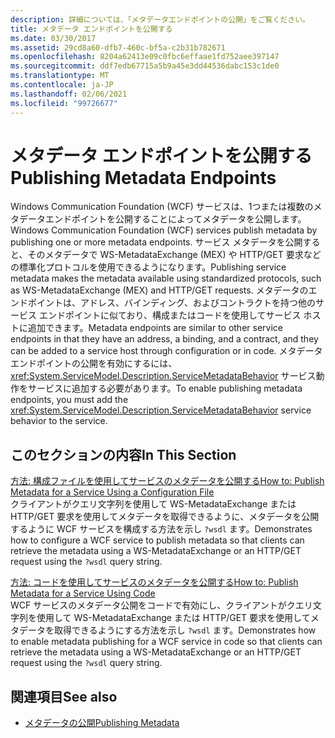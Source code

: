 ```yaml
---
description: 詳細については、「メタデータエンドポイントの公開」をご覧ください。
title: メタデータ エンドポイントを公開する
ms.date: 03/30/2017
ms.assetid: 29cd8a60-dfb7-460c-bf5a-c2b31b782671
ms.openlocfilehash: 8204a62413e09c0fbc6effaae1fd752aee397147
ms.sourcegitcommit: ddf7edb67715a5b9a45e3dd44536dabc153c1de0
ms.translationtype: MT
ms.contentlocale: ja-JP
ms.lasthandoff: 02/06/2021
ms.locfileid: "99726677"
---
```

# <a name="publishing-metadata-endpoints"></a><span data-ttu-id="e3665-103">メタデータ エンドポイントを公開する</span><span class="sxs-lookup"><span data-stu-id="e3665-103">Publishing Metadata Endpoints</span></span>

<span data-ttu-id="e3665-104">Windows Communication Foundation (WCF) サービスは、1つまたは複数のメタデータエンドポイントを公開することによってメタデータを公開します。</span><span class="sxs-lookup"><span data-stu-id="e3665-104">Windows Communication Foundation (WCF) services publish metadata by publishing one or more metadata endpoints.</span></span> <span data-ttu-id="e3665-105">サービス メタデータを公開すると、そのメタデータで WS-MetadataExchange (MEX) や HTTP/GET 要求などの標準化プロトコルを使用できるようになります。</span><span class="sxs-lookup"><span data-stu-id="e3665-105">Publishing service metadata makes the metadata available using standardized protocols, such as WS-MetadataExchange (MEX) and HTTP/GET requests.</span></span> <span data-ttu-id="e3665-106">メタデータのエンドポイントは、アドレス、バインディング、およびコントラクトを持つ他のサービス エンドポイントに似ており、構成またはコードを使用してサービス ホストに追加できます。</span><span class="sxs-lookup"><span data-stu-id="e3665-106">Metadata endpoints are similar to other service endpoints in that they have an address, a binding, and a contract, and they can be added to a service host through configuration or in code.</span></span> <span data-ttu-id="e3665-107">メタデータ エンドポイントの公開を有効にするには、<xref:System.ServiceModel.Description.ServiceMetadataBehavior> サービス動作をサービスに追加する必要があります。</span><span class="sxs-lookup"><span data-stu-id="e3665-107">To enable publishing metadata endpoints, you must add the <xref:System.ServiceModel.Description.ServiceMetadataBehavior> service behavior to the service.</span></span>  
  
## <a name="in-this-section"></a><span data-ttu-id="e3665-108">このセクションの内容</span><span class="sxs-lookup"><span data-stu-id="e3665-108">In This Section</span></span>  

 [<span data-ttu-id="e3665-109">方法: 構成ファイルを使用してサービスのメタデータを公開する</span><span class="sxs-lookup"><span data-stu-id="e3665-109">How to: Publish Metadata for a Service Using a Configuration File</span></span>](./feature-details/how-to-publish-metadata-for-a-service-using-a-configuration-file.md)  
 <span data-ttu-id="e3665-110">クライアントがクエリ文字列を使用して WS-MetadataExchange または HTTP/GET 要求を使用してメタデータを取得できるように、メタデータを公開するように WCF サービスを構成する方法を示し `?wsdl` ます。</span><span class="sxs-lookup"><span data-stu-id="e3665-110">Demonstrates how to configure a WCF service to publish metadata so that clients can retrieve the metadata using a WS-MetadataExchange or an HTTP/GET request using the `?wsdl` query string.</span></span>  
  
 [<span data-ttu-id="e3665-111">方法: コードを使用してサービスのメタデータを公開する</span><span class="sxs-lookup"><span data-stu-id="e3665-111">How to: Publish Metadata for a Service Using Code</span></span>](./feature-details/how-to-publish-metadata-for-a-service-using-code.md)  
 <span data-ttu-id="e3665-112">WCF サービスのメタデータ公開をコードで有効にし、クライアントがクエリ文字列を使用して WS-MetadataExchange または HTTP/GET 要求を使用してメタデータを取得できるようにする方法を示し `?wsdl` ます。</span><span class="sxs-lookup"><span data-stu-id="e3665-112">Demonstrates how to enable metadata publishing for a WCF service in code so that clients can retrieve the metadata using a WS-MetadataExchange or an HTTP/GET request using the `?wsdl` query string.</span></span>  
  
## <a name="see-also"></a><span data-ttu-id="e3665-113">関連項目</span><span class="sxs-lookup"><span data-stu-id="e3665-113">See also</span></span>

- [<span data-ttu-id="e3665-114">メタデータの公開</span><span class="sxs-lookup"><span data-stu-id="e3665-114">Publishing Metadata</span></span>](./feature-details/publishing-metadata.md)
